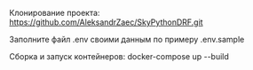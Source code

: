 Клонирование проекта: https://github.com/AleksandrZaec/SkyPythonDRF.git

Заполните файл .env своими данным по примеру .env.sample

Сборка и запуск контейнеров: docker-compose up --build
